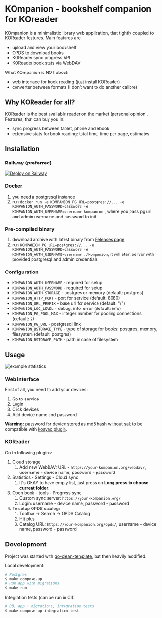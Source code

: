 # KOmpanion - bookshelf companion for KOreader

KOmpanion is a minimalistic library web application, that tightly coupled to KOReader features.
Main features are:

- upload and view your bookshelf
- OPDS to download books
- KOReader sync progress API 
- KOReader book stats via WebDAV

What KOmpanion is NOT about:

- web interface for book reading (just install KOReader)
- converter between formats (I don't want to do another calibre)

## Why KOReader for all?

KOReader is the best available reader on the market (personal opinion).
Features, that can buy you in:

- sync progress between tablet, phone and ebook
- extensive stats for book reading: total time, time per page, estimates

## Installation

### Railway (preferred)

[![Deploy on Railway](https://railway.com/button.svg)](https://railway.com/template/n9t_1r?referralCode=Wkt51Y)

### Docker

1. you need a postgresql instance
2. run `docker run -e KOMPANION_PG_URL=postgres://... -e KOMPANION_AUTH_PASSWORD=password -e KOMPANION_AUTH_USERNAME=username kompanion` , where you pass pg url and admin username and password to init

### Pre-compiled binary

1. download archive with latest binary from [Releases page](https://github.com/vanadium23/kompanion/releases)
2. run `KOMPANION_PG_URL=postgres://... -e KOMPANION_AUTH_PASSWORD=password -e KOMPANION_AUTH_USERNAME=username ./kompanion`, it will start server with provided postgresql and admin credentials

### Configuration

- `KOMPANION_AUTH_USERNAME` - required for setup
- `KOMPANION_AUTH_PASSWORD` - required for setup
- `KOMPANION_AUTH_STORAGE` - postgres or memory (default: postgres)
- `KOMPANION_HTTP_PORT` - port for service (default: 8080)
- `KOMPANION_URL_PREFIX` - base url for service (default: "/")
- `KOMPANION_LOG_LEVEL` - debug, info, error (default: info)
- `KOMPANION_PG_POOL_MAX` - integer number for pooling connections (default: 2)
- `KOMPANION_PG_URL` - postgresql link
- `KOMPANION_BSTORAGE_TYPE` - type of storage for books: postgres, memory, filesystem (default: postgres)
- `KOMPANION_BSTORAGE_PATH` - path in case of filesystem

## Usage

![example statistics](/docs/stats-example.png)

### Web interface

First of all, you need to add your devices:

1. Go to service
2. Login
3. Click devices
4. Add device name and password

**Warning:** password for device stored as md5 hash without salt to be compatible with [kosync plugin](https://github.com/koreader/koreader/blob/master/plugins/kosync.koplugin/main.lua#L544).

### KOReader

Go to following plugins:

1. Cloud storage
   1. Add new WebDAV: URL - `https://your-kompanion.org/webdav/`, username - device name, password - password
2. Statistics - Settings - Cloud sync
   1. It's OKAY to have empty list, just press on **Long press to choose current folder**.
3. Open book - tools - Progress sync
   1. Custom sync server: `https://your-kompanion.org/`
   2. Login: username - device name, password - password
4. To setup OPDS catalog:
   1. Toolbar -> Search -> OPDS Catalog
   2. Hit plus
   3. Catalog URL: `https://your-kompanion.org/opds/`, username - device name, password - password

## Development

Project was started with [go-clean-template](https://github.com/evrone/go-clean-template), but then heavily modified.

Local development:

```sh
# Postgres
$ make compose-up
# Run app with migrations
$ make run
```

Integration tests (can be run in CI):

```sh
# DB, app + migrations, integration tests
$ make compose-up-integration-test
```
